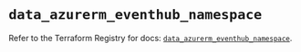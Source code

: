 # `data_azurerm_eventhub_namespace`

Refer to the Terraform Registry for docs: [`data_azurerm_eventhub_namespace`](https://registry.terraform.io/providers/hashicorp/azurerm/4.41.0/docs/data-sources/eventhub_namespace).
